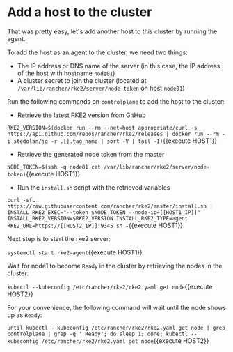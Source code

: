 # Add a host to the cluster

That was pretty easy, let's add another host to this cluster by running the agent.

To add the host as an agent to the cluster, we need two things:

* The IP address or DNS name of the server (in this case, the IP address of the host with hostname `node01`)
* A cluster secret to join the cluster (located at `/var/lib/rancher/rke2/server/node-token` on host `node01`)

Run the following commands on `controlplane` to add the host to the cluster:

* Retrieve the latest RKE2 version from GitHub

`RKE2_VERSION=$(docker run --rm --net=host appropriate/curl -s https://api.github.com/repos/rancher/rke2/releases | docker run --rm -i stedolan/jq -r .[].tag_name | sort -V | tail -1)`{{execute HOST1}}

* Retrieve the generated node token from the master

`NODE_TOKEN=$(ssh -q node01 cat /var/lib/rancher/rke2/server/node-token)`{{execute HOST1}}

* Run the `install.sh` script with the retrieved variables

`curl -sfL https://raw.githubusercontent.com/rancher/rke2/master/install.sh | INSTALL_RKE2_EXEC="--token $NODE_TOKEN --node-ip=[[HOST1_IP]]" INSTALL_RKE2_VERSION=$RKE2_VERSION INSTALL_RKE2_TYPE=agent RKE2_URL=https://[[HOST2_IP]]:9345 sh -`{{execute HOST1}}

Next step is to start the rke2 server:

`systemctl start rke2-agent`{{execute HOST1}}

Wait for node1 to become `Ready` in the cluster by retrieving the nodes in the cluster:

`kubectl --kubeconfig /etc/rancher/rke2/rke2.yaml get node`{{execute HOST2}}

For your convenience, the following command will wait until the node shows up as `Ready`:

`until kubectl --kubeconfig /etc/rancher/rke2/rke2.yaml get node | grep controlplane | grep -q ' Ready'; do sleep 1; done; kubectl --kubeconfig /etc/rancher/rke2/rke2.yaml get node`{{execute HOST2}}
